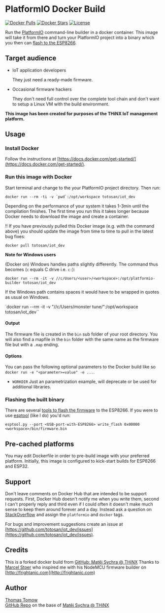 # PlatformIO Docker Build

[![Docker Pulls](https://img.shields.io/docker/pulls/totosan/iot_dev.svg)](https://hub.docker.com/r/totosan/iot_dev/) [![Docker Stars](https://img.shields.io/docker/stars/totosan/iot_dev.svg)](https://hub.docker.com/r/totosan/iot_dev/) [![License](https://img.shields.io/badge/license-MIT-blue.svg?style=flat)](https://github.com/totosan/iot_dev/blob/master/LICENSE)

Run the [PlatformIO](http://platformio.org) command-line builder in a docker container. This image will take it from there and turn your PlatformIO project into a binary which you then can [flash to the ESP8266](http://nodemcu.readthedocs.org/en/dev/en/flash/).

## Target audience

- IoT application developers

  They just need a ready-made firmware.

- Occasional firmware hackers

  They don't need full control over the complete tool chain and don't want to setup a Linux VM with the build environment.

**This image has been created for purposes of the THiNX IoT management platform.**


## Usage

### Install Docker
Follow the instructions at [https://docs.docker.com/get-started/](https://docs.docker.com/get-started/).

### Run this image with Docker
Start terminal and change to the your PlatformIO project directory. Then run:

``docker run --rm -ti -v `pwd`:/opt/workspace totosan/iot_dev``

Depending on the performance of your system it takes 1-3min until the compilation finishes. The first time you run this it takes longer because Docker needs to download the image and create a container.

:bangbang: If you have previously pulled this Docker image (e.g. with the command above) you should update the image from time to time to pull in the latest bug fixes:

`docker pull totosan/iot_dev`

**Note for Windows users**

(Docker on) Windows handles paths slightly differently. The command thus becomes (`c` equals C drive i.e. `c:`):

`docker run --rm -it -v //c/Users/<user>/<workspace>:/opt/platformio-builder totosan/iot_dev`

If the Windows path contains spaces it would have to be wrapped in quotes as usual on Windows.

`docker run --rm -it -v "//c/Users/monster tune/<workspace>":/opt/workspace totosan/iot_dev``

#### Output
The firmware file is created in the `bin` sub folder of your root directory. You will also find a mapfile in the `bin` folder with the same name as the firmware file but with a `.map` ending.

#### Options
You can pass the following optional parameters to the Docker build like so `docker run -e "<parameter>=value" -e ...`.

- `WORKDIR` Just an parametrization example, will deprecate or be used for additional libraries.

### Flashing the built binary
There are several [tools to flash the firmware](http://nodemcu.readthedocs.org/en/dev/en/flash/) to the ESP8266. If you were to use [esptool](https://github.com/themadinventor/esptool) (like I do) you'd run:

`esptool.py --port <USB-port-with-ESP8266> write_flash 0x00000 <workspace>/bin/firmware.bin`

## Pre-cached platforms

You may edit Dockerfile in order to pre-build image with your preferred platform. Initially, this image is configured to kick-start builds for ESP8266 and ESP32.

## Support
Don't leave comments on Docker Hub that are intended to be support requests. First, Docker Hub doesn't notify me when you write them, second I can't properly reply and third even if I could often it doesn't make much sense to keep them around forever and a day. Instead ask a question on [StackOverflow](http://stackoverflow.com/) and assign the `platformio` and `docker` tags.

For bugs and improvement suggestions create an issue at [https://github.com/totosan/iot_dev/issues](https://github.com/totosan/iot_dev/issues).

## Credits
This is a forked docker build from [GitHub: Matěj Sychra @ THiNX](https://github.com/suculent/platformio-docker-build)
Thanks to [Marcel Stoer](http://pfalcon-oe.blogspot.com/) who inspired me with his NodeMCU firmware builder on [http://frightanic.com](http://frightanic.com)

## Author
[Thomas Tomow](www.tomow.de)  
[GitHub Repo](https://github.com/totosan/platformio-docker-build) on the base of [Matěj Sychra @ THiNX](http://thinx.cloud)
